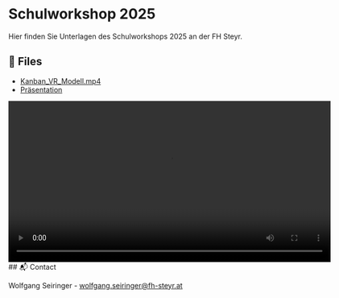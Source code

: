 # Schulworkshop 2025

Hier finden Sie Unterlagen des Schulworkshops 2025 an der FH Steyr.

## 📂 Files

- [Kanban_VR_Modell.mp4](Kanban_VR_Modell_compressed.mp4?raw=true)
- [Präsentation](#)


<video controls width="640">
  <source src="Kanban_VR_Modell_compressed.mp4" type="video/mp4">
  Ihr Browser unterstützt das Video-Tag nicht.
</video>
## 📬 Contact

Wolfgang Seiringer - [wolfgang.seiringer@fh-steyr.at](mailto:wolfgang.seiringer@fh-steyr.at)
